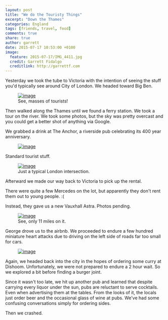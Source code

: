 ```yaml
---
layout: post
title: "We do the Touristy Things"
excerpt: "Down the Thames"
categories: England
tags: [friends, travel, food]
comments: true
share: true
author: garrett
date: 2015-07-17 10:53:00 +0100
image:
  feature: 2015-07-17/IMG_4411.jpg
  credit: Garrett Fidalgo
  creditlink: http://garrettf.com
---
```

Yesterday we took the tube to Victoria with the intention of seeing the stuff
you'd typically see around City of London. We headed toward Big Ben.

<figure class="full">
	<a href="{{site.url}}/images/2015-07-17/IMG_4393.jpg" title="Tourists"><img src="{{site.url}}/images/2015-07-17/IMG_4393.jpg" alt="image"></a>
  <figcaption>See, masses of tourists!</figcaption>
</figure> 

Then walked along the Thames until we found a ferry station. We took a tour on
the river. We took some photos, but the sky was pretty overcast and you could
get a better shot of anything via Google.

We grabbed a drink at The Anchor, a riverside pub celebrating its 400 year
anniversary. 

<figure class="full">
	<a href="{{site.url}}/images/2015-07-17/IMG_4442.jpg" title="George @ The Anchor"><img src="{{site.url}}/images/2015-07-17/IMG_4442.jpg" alt="image"></a>
</figure> 

Standard tourist stuff.

<figure class="full">
	<a href="{{site.url}}/images/2015-07-17/IMG_4445.jpg" title="London"><img src="{{site.url}}/images/2015-07-17/IMG_4445.jpg" alt="image"></a>
  <figcaption>Just a typical London intersection.</figcaption>
</figure> 

Afterward we made our way back to Victoria to pick up the rental. 

There were quite a few Mercedes on the lot, but apparently they don't rent them
out to young people. :(

Instead, they gave us a new Vauxhall Astra. Photos pending.

<figure class="full">
	<a href="{{site.url}}/images/2015-07-17/IMG_2845.jpg" title="Astra mileage"><img src="{{site.url}}/images/2015-07-17/IMG_2845.jpg" alt="image"></a>
  <figcaption>See, only 11 miles on it.</figcaption>
</figure> 

George drove us to the airbnb. We proceeded to endure a few hundred miniature
heart attacks due to driving on the left side of roads far too small for cars.

<figure class="full">
	<a href="{{site.url}}/images/2015-07-17/IMG_4451.jpg" title="George driving"><img src="{{site.url}}/images/2015-07-17/IMG_4451.jpg" alt="image"></a>
</figure> 

Again, we headed back into the city in the hopes of ordering some curry at
Dishoom. Unfortunately, we were not prepared to endure a 2 hour wait. So we
explored a bit before finding a burger joint. 

Since it wasn't too late, we hit up another pub and learned that despite
carrying every liquor under the sun, pubs are reluctant to serve cocktails.
Even when advertising them at the tables. From the looks of it, the locals just
order beer and the occasional glass of wine at pubs. We've had some confusing
conversations simply for ordering sides.

Then we crashed.
